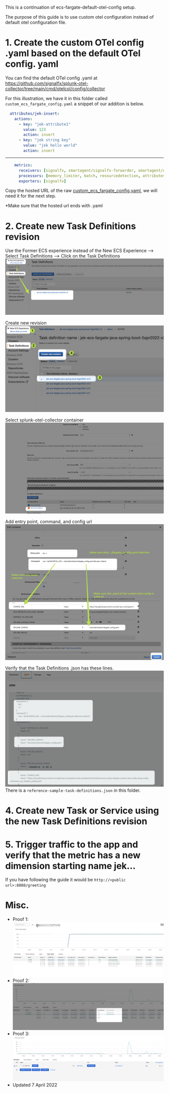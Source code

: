 This is a continuation of ecs-fargate-default-otel-config setup.

The purpose of this guide is to use custom otel configuration instead of default otel configuration file.

# 1. Create the custom OTel config .yaml based on the default OTel config. yaml
You can find the default OTel config .yaml at https://github.com/signalfx/splunk-otel-collector/tree/main/cmd/otelcol/config/collector 

For this illustration, we have it in this folder called `custom_ecs_fargate_config.yaml` a snippet of our addition is below.

```yml
  attributes/jek-insert:
    actions:
      - key: "jek-attribute1"
        value: 123
        action: insert
      - key: "jek string key"
        value: "jek hello world"
        action: insert
```
---

```yml
    metrics:
      receivers: [signalfx, smartagent/signalfx-forwarder, smartagent/ecs-metadata, prometheus/internal]
      processors: [memory_limiter, batch, resourcedetection, attributes/jek-insert]
      exporters: [signalfx]
```

Copy the hosted URL of the raw [custom_ecs_fargate_config.yaml](https://raw.githubusercontent.com/jek-bao-choo/splunk-otel-example/main/infrastructure-ecs/ecs-fargate-custom-otel-config-using-config-url/custom_ecs_fargate_config.yaml), we will need it for the next step.

*Make sure that the hosted url ends with .yaml

# 2. Create new Task Definitions revision
Use the Former ECS experience instead of the New ECS Experience --> Select Task Definitions --> Click on the Task Definitions
![thesteps](former-ecs-experience.png "the steps ecs")


Create new revision
![thesteps](new-revision.png "the steps ecs")

Select splunk-otel-collector container
![thesteps](splunk-otel-collector.png "the steps ecs")

Add entry point, command, and config url
![thesteps](entry-point-command-config-url.png "the steps ecs")

Verify that the Task Definitions .json has these lines.
![thesteps](task-definition-json.png "the steps ecs")
There is a `reference-sample-task-definitions.json` in this folder.


# 4. Create new Task or Service using the new Task Definitions revision

# 5. Trigger traffic to the app and verify that the metric has a new dimension starting name jek...
If you have following the guide it would be `http://<public url>:8080/greeting`

# Misc.
- Proof 1: ![proof](proof.png "working proof")
- Proof 2: ![proof](proof2.png "working proof")
- Proof 3: ![proof](proof3.png "working proof")
- Updated 7 April 2022
